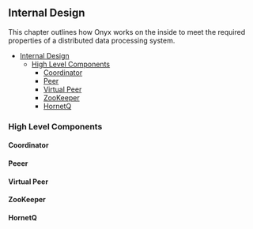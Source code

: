 ## Internal Design

This chapter outlines how Onyx works on the inside to meet the required properties of a distributed data processing system.

<!-- START doctoc generated TOC please keep comment here to allow auto update -->
<!-- DON'T EDIT THIS SECTION, INSTEAD RE-RUN doctoc TO UPDATE -->
- [Internal Design](#internal-design)
  - [High Level Components](#high-level-components)
      - [Coordinator](#connect)
      - [Peer](#peer)
      - [Virtual Peer](#virtual-peer)
      - [ZooKeeper](#zookeeper)
      - [HornetQ](#hornetq)

<!-- END doctoc generated TOC please keep comment here to allow auto update -->


### High Level Components

#### Coordinator

#### Peeer

#### Virtual Peer

#### ZooKeeper

#### HornetQ

